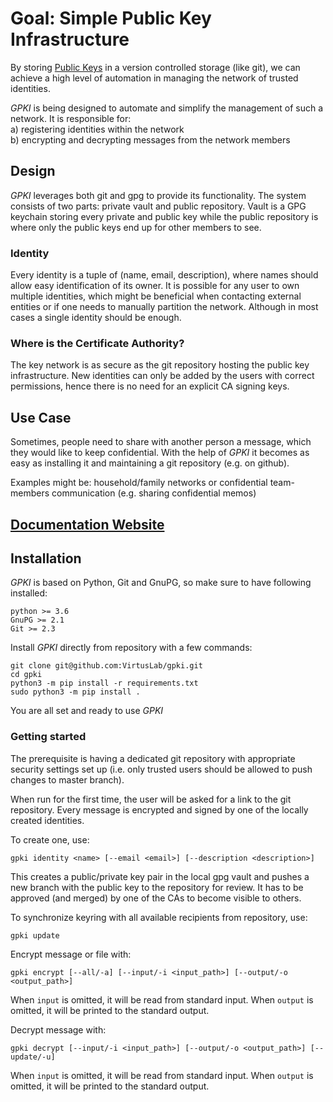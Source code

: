 # Goal: Simple Public Key Infrastructure

By storing [Public Keys](https://en.wikipedia.org/wiki/Public-key_cryptography) in a version controlled storage (like
git), we can achieve a high level of automation in managing the network of trusted identities.

_GPKI_ is being designed to automate and simplify the management of such a network. It is responsible for:  
a) registering identities within the network  
b) encrypting and decrypting messages from the network members

## Design

_GPKI_ leverages both git and gpg to provide its functionality. The system consists of two parts: private vault and
public repository. Vault is a GPG keychain storing every private and public key while the public repository is where
only the public keys end up for other members to see.

### Identity

Every identity is a tuple of (name, email, description), where names should allow easy identification of its owner. It
is possible for any user to own multiple identities, which might be beneficial when contacting external entities or if
one needs to manually partition the network. Although in most cases a single identity should be enough.

### Where is the Certificate Authority?

The key network is as secure as the git repository hosting the public key infrastructure. New identities can only be added by the users with correct permissions,
hence there is no need for an explicit CA signing keys.

## Use Case

Sometimes, people need to share with another person a message, which they would like to keep confidential. With the help
of _GPKI_ it becomes as easy as installing it and maintaining a git repository (e.g. on github).

Examples might be: household/family networks or confidential team-members communication (e.g. sharing confidential
memos)

## [Documentation Website](https://virtuslab.github.io/gpki/)

## Installation

_GPKI_ is based on Python, Git and GnuPG, so make sure to have following installed:
```
python >= 3.6
GnuPG >= 2.1
Git >= 2.3
```
Install _GPKI_ directly from repository with a few commands:
```
git clone git@github.com:VirtusLab/gpki.git
cd gpki
python3 -m pip install -r requirements.txt
sudo python3 -m pip install .
```

You are all set and ready to use _GPKI_ 

### Getting started
The prerequisite is having a dedicated git repository with appropriate security settings set up (i.e. only trusted users should be allowed to push changes to master branch).

When run for the first time, the user will be asked for a link to the git repository.
Every message is encrypted and signed by one of the locally created identities. 

To create one, use:

`gpki identity <name> [--email <email>] [--description <description>]`

This creates a public/private key pair in the local gpg vault and pushes a new branch with the public key to the repository for review.
It has to be approved (and merged) by one of the CAs to become visible to others.

To synchronize keyring with all available recipients from repository, use:

`gpki update`

Encrypt message or file with:

`gpki encrypt [--all/-a] [--input/-i <input_path>] [--output/-o <output_path>]`

When `input` is omitted, it will be read from standard input.
When `output` is omitted, it will be printed to the standard output.

Decrypt message with:

`gpki decrypt [--input/-i <input_path>] [--output/-o <output_path>] [--update/-u]`

When `input` is omitted, it will be read from standard input.
When `output` is omitted, it will be printed to the standard output.